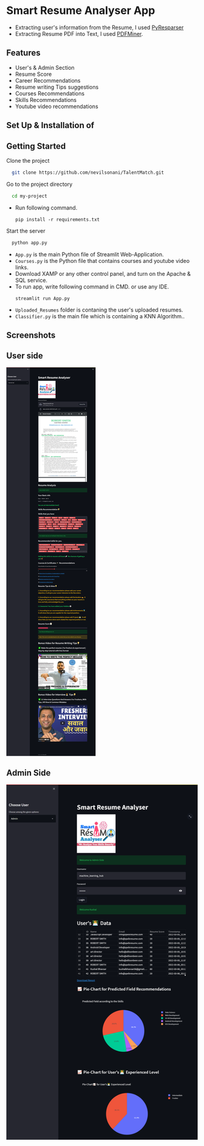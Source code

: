 # Smart Resume Analyser App

- Extracting user's information from the Resume, I used [PyResparser](https://omkarpathak.in/pyresparser/)
- Extracting Resume PDF into Text, I used [PDFMiner](https://pypi.org/project/pdfminer/).

## Features
- User's & Admin Section
- Resume Score
- Career Recommendations
- Resume writing Tips suggestions
- Courses Recommendations
- Skills Recommendations
- Youtube video recommendations

## Set Up & Installation of


## Getting Started

Clone the project

```bash
  git clone https://github.com/nevilsonani/TalentMatch.git
```

Go to the project directory

```bash
  cd my-project
```

- Run following command.
  ```
  pip install -r requirements.txt
  ```
  
Start the server

```bash
  python app.py
```

- `App.py` is the main Python file of Streamlit Web-Application. 
- `Courses.py` is the Python file that contains courses and youtube video links.
- Download XAMP or any other control panel, and turn on the Apache & SQL service.
- To run app, write following command in CMD. or use any IDE.
  ```
  streamlit run App.py
  ```
- `Uploaded_Resumes` folder is contaning the user's uploaded resumes.
- `Classifier.py` is the main file which is containing a KNN Algorithm.. 

## Screenshots

## User side
<img src="https://github.com/nevilsonani/Resume_Analyser/blob/main/sc1.png">

## Admin Side
<img src="https://github.com/nevilsonani/Resume_Analyser/blob/main/sc2.png">



